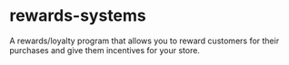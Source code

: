 # rewards-systems
A rewards/loyalty program that allows you to reward customers for their purchases and give them incentives for your store.
